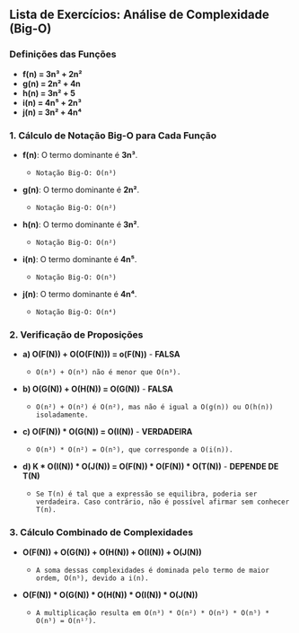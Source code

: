 ## Lista de Exercícios: Análise de Complexidade (Big-O)

### Definições das Funções
- **f(n) = 3n³ + 2n²**
- **g(n) = 2n² + 4n**
- **h(n) = 3n² + 5**
- **i(n) = 4n⁵ + 2n³**
- **j(n) = 3n² + 4n⁴**

### 1. **Cálculo de Notação Big-O para Cada Função**

- **f(n)**: O termo dominante é **3n³**.
  - `Notação Big-O: O(n³)`

- **g(n)**: O termo dominante é **2n²**.
  - `Notação Big-O: O(n²)`

- **h(n)**: O termo dominante é **3n²**.
  - `Notação Big-O: O(n²)`

- **i(n)**: O termo dominante é **4n⁵**.
  - `Notação Big-O: O(n⁵)`

- **j(n)**: O termo dominante é **4n⁴**.
  - `Notação Big-O: O(n⁴)`

### 2. **Verificação de Proposições**

- **a) O(F(N)) + O(O(F(N))) = o(F(N))** - **FALSA**
  - `O(n³) + O(n³) não é menor que O(n³).`

- **b) O(G(N)) + O(H(N)) = O(G(N))** - **FALSA**
  - `O(n²) + O(n²) é O(n²), mas não é igual a O(g(n)) ou O(h(n)) isoladamente.`

- **c) O(F(N)) * O(G(N)) = O(I(N))** - **VERDADEIRA**
  - `O(n³) * O(n²) = O(n⁵), que corresponde a O(i(n)).`

- **d) K * O(I(N)) * O(J(N)) = O(F(N)) * O(F(N)) * O(T(N))** - **DEPENDE DE T(N)**
  - `Se T(n) é tal que a expressão se equilibra, poderia ser verdadeira. Caso contrário, não é possível afirmar sem conhecer T(n).`

### 3. **Cálculo Combinado de Complexidades**

- **O(F(N)) + O(G(N)) + O(H(N)) + O(I(N)) + O(J(N))**
  - `A soma dessas complexidades é dominada pelo termo de maior ordem, O(n⁵), devido a i(n).`

- **O(F(N)) * O(G(N)) * O(H(N)) * O(I(N)) * O(J(N))**
  - `A multiplicação resulta em O(n³) * O(n²) * O(n²) * O(n⁵) * O(n⁵) = O(n¹⁷).`
